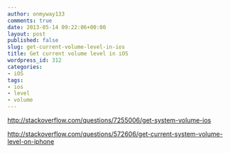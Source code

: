 ```yaml
---
author: onmyway133
comments: true
date: 2013-05-14 09:22:06+00:00
layout: post
published: false
slug: get-current-volume-level-in-ios
title: Get current volume level in iOS
wordpress_id: 312
categories:
- iOS
tags:
- ios
- level
- volume
---
```


http://stackoverflow.com/questions/7255006/get-system-volume-ios

http://stackoverflow.com/questions/572606/get-current-system-volume-level-on-iphone
